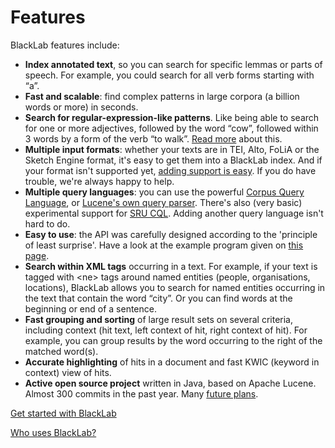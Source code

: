 # Features

BlackLab features include:

-   **Index annotated text**, so you can search for specific lemmas or parts of speech. For example, you could search for all verb forms starting with “a”.
-   **Fast and scalable**: find complex patterns in large corpora (a billion words or more) in seconds.
-   **Search for regular-expression-like patterns**. Like being able to search for one or more adjectives, followed by the word “cow”, followed within 3 words by a form of the verb “to walk”. [Read more](query-tool.html) about this.
-   **Multiple input formats**: whether your texts are in TEI, Alto, FoLiA or the Sketch Engine format, it's easy to get them into a BlackLab index. And if your format isn't supported yet, [adding support is easy](how-to-configure-indexing.html). If you do have trouble, we're always happy to help.
-   **Multiple query languages**: you can use the powerful [Corpus Query Language](corpus-query-language.html), or [Lucene's own query parser](http://lucene.apache.org/core/2_9_4/queryparsersyntax.html). There's also (very basic) experimental support for [SRU CQL](http://zing.z3950.org/cql/intro.html "http://zing.z3950.org/cql/intro.html"). Adding another query language isn't hard to do.
-   **Easy to use**: the API was carefully designed according to the 'principle of least surprise'. Have a look at the example program given on [this page](getting-started.html).
-   **Search within XML tags** occurring in a text. For example, if your text is tagged with <ne\> tags around named entities (people, organisations, locations), BlackLab allows you to search for named entities occurring in the text that contain the word “city”. Or you can find words at the beginning or end of a sentence.
-   **Fast grouping and sorting** of large result sets on several criteria, including context (hit text, left context of hit, right context of hit). For example, you can group results by the word occurring to the right of the matched word(s).
-   **Accurate highlighting** of hits in a document and fast KWIC (keyword in context) view of hits.
-   **Active open source project** written in Java, based on Apache Lucene. Almost 300 commits in the past year. Many [future plans](roadmap.html).

[Get started with BlackLab](getting-starting.html)

[Who uses BlackLab?](who-uses-blacklab.html)
